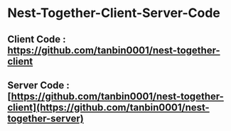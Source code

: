 # Nest-Together-Client-Server-Code

## Client Code : https://github.com/tanbin0001/nest-together-client
## Server Code : [https://github.com/tanbin0001/nest-together-client](https://github.com/tanbin0001/nest-together-server)
 
